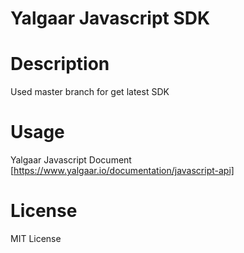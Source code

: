 # Yalgaar Javascript SDK
# Description
Used master branch for get latest SDK
# Usage
Yalgaar Javascript Document [https://www.yalgaar.io/documentation/javascript-api]
# License
MIT License
